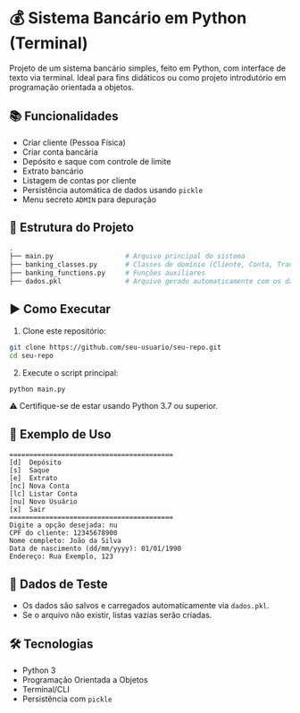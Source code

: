 # 💰 Sistema Bancário em Python (Terminal)

Projeto de um sistema bancário simples, feito em Python, com interface de texto via terminal. Ideal para fins didáticos ou como projeto introdutório em programação orientada a objetos.

## 📚 Funcionalidades

- Criar cliente (Pessoa Física)
- Criar conta bancária
- Depósito e saque com controle de limite
- Extrato bancário
- Listagem de contas por cliente
- Persistência automática de dados usando `pickle`
- Menu secreto `ADMIN` para depuração

## 🧱 Estrutura do Projeto

```bash
.
├── main.py                  # Arquivo principal do sistema
├── banking_classes.py       # Classes de domínio (Cliente, Conta, Transações, etc.)
├── banking_functions.py     # Funções auxiliares
├── dados.pkl                # Arquivo gerado automaticamente com os dados persistidos
```

## ▶️ Como Executar

1. Clone este repositório:

```bash
git clone https://github.com/seu-usuario/seu-repo.git
cd seu-repo
```

2. Execute o script principal:

```bash
python main.py
```

⚠️ Certifique-se de estar usando Python 3.7 ou superior.

## 📝 Exemplo de Uso

```text
=========================================
[d]  Depósito
[s]  Saque
[e]  Extrato
[nc] Nova Conta
[lc] Listar Conta
[nu] Novo Usuário
[x]  Sair
=========================================
Digite a opção desejada: nu
CPF do cliente: 12345678900
Nome completo: João da Silva
Data de nascimento (dd/mm/yyyy): 01/01/1990
Endereço: Rua Exemplo, 123
```

## 🧪 Dados de Teste

* Os dados são salvos e carregados automaticamente via `dados.pkl`.
* Se o arquivo não existir, listas vazias serão criadas.

## 🛠️ Tecnologias

* Python 3
* Programação Orientada a Objetos
* Terminal/CLI
* Persistência com `pickle`
